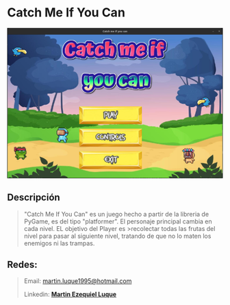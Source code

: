 #  Catch Me If You Can 


![Pantalla Principal](src/Recursos/Image/Portada.png)



## Descripción 

>"Catch Me If You Can" es un juego hecho a partir de la libreria de PyGame, es del tipo "platformer". El personaje principal cambia en cada nivel. EL objetivo del Player es >recolectar todas las frutas del nivel para pasar al siguiente nivel, tratando de que no lo maten los enemigos ni las trampas.


## Redes:

>Email: martin.luque1995@hotmail.com
>
>Linkedin: [**Martin Ezequiel Luque**]([https://www.linkedin.com/in/martineluque/)

